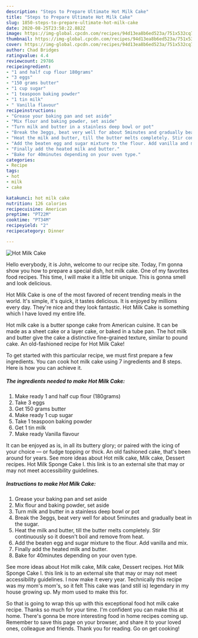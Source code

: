 ```yaml
---
description: "Steps to Prepare Ultimate Hot Milk Cake"
title: "Steps to Prepare Ultimate Hot Milk Cake"
slug: 1850-steps-to-prepare-ultimate-hot-milk-cake
date: 2020-08-25T23:58:22.882Z
image: https://img-global.cpcdn.com/recipes/94d13ea8b6ed523a/751x532cq70/hot-milk-cake-recipe-main-photo.jpg
thumbnail: https://img-global.cpcdn.com/recipes/94d13ea8b6ed523a/751x532cq70/hot-milk-cake-recipe-main-photo.jpg
cover: https://img-global.cpcdn.com/recipes/94d13ea8b6ed523a/751x532cq70/hot-milk-cake-recipe-main-photo.jpg
author: Chad Bridges
ratingvalue: 4.4
reviewcount: 29786
recipeingredient:
- "1 and half cup flour 180grams"
- "3 eggs"
- "150 grams butter"
- "1 cup sugar"
- "1 teaspoon baking powder"
- "1 tin milk"
- " Vanilla flavour"
recipeinstructions:
- "Grease your baking pan and set aside"
- "Mix flour and baking powder, set aside"
- "Turn milk and butter in a stainless deep bowl or pot"
- "Break the 3eggs, beat very well for about 5minutes and gradually beat in the sugar."
- "Heat the milk and butter, till the butter melts completely. Stir continuously so it doesn&#39;t boil and remove from heat."
- "Add the beaten egg and sugar mixture to the flour. Add vanilla and mix."
- "Finally add the heated milk and butter."
- "Bake for 40minutes depending on your oven type."
categories:
- Recipe
tags:
- hot
- milk
- cake

katakunci: hot milk cake 
nutrition: 126 calories
recipecuisine: American
preptime: "PT22M"
cooktime: "PT34M"
recipeyield: "2"
recipecategory: Dinner

---
```



![Hot Milk Cake](https://img-global.cpcdn.com/recipes/94d13ea8b6ed523a/751x532cq70/hot-milk-cake-recipe-main-photo.jpg)

Hello everybody, it is John, welcome to our recipe site. Today, I'm gonna show you how to prepare a special dish, hot milk cake. One of my favorites food recipes. This time, I will make it a little bit unique. This is gonna smell and look delicious.

Hot Milk Cake is one of the most favored of recent trending meals in the world. It's simple, it's quick, it tastes delicious. It is enjoyed by millions every day. They're nice and they look fantastic. Hot Milk Cake is something which I have loved my entire life.

Hot milk cake is a butter sponge cake from American cuisine. It can be made as a sheet cake or a layer cake, or baked in a tube pan. The hot milk and butter give the cake a distinctive fine-grained texture, similar to pound cake. An old-fashioned recipe for Hot Milk Cake!


To get started with this particular recipe, we must first prepare a few ingredients. You can cook hot milk cake using 7 ingredients and 8 steps. Here is how you can achieve it.

<!--inarticleads1-->

##### The ingredients needed to make Hot Milk Cake:

1. Make ready 1 and half cup flour (180grams)
1. Take 3 eggs
1. Get 150 grams butter
1. Make ready 1 cup sugar
1. Take 1 teaspoon baking powder
1. Get 1 tin milk
1. Make ready  Vanilla flavour


It can be enjoyed as is, in all its buttery glory; or paired with the icing of your choice — or fudge topping or thick. An old fashioned cake, that&#39;s been around for years. See more ideas about Hot milk cake, Milk cake, Dessert recipes. Hot Milk Sponge Cake I. this link is to an external site that may or may not meet accessibility guidelines. 

<!--inarticleads2-->

##### Instructions to make Hot Milk Cake:

1. Grease your baking pan and set aside
1. Mix flour and baking powder, set aside
1. Turn milk and butter in a stainless deep bowl or pot
1. Break the 3eggs, beat very well for about 5minutes and gradually beat in the sugar.
1. Heat the milk and butter, till the butter melts completely. Stir continuously so it doesn&#39;t boil and remove from heat.
1. Add the beaten egg and sugar mixture to the flour. Add vanilla and mix.
1. Finally add the heated milk and butter.
1. Bake for 40minutes depending on your oven type.


See more ideas about Hot milk cake, Milk cake, Dessert recipes. Hot Milk Sponge Cake I. this link is to an external site that may or may not meet accessibility guidelines. I now make it every year. Technically this recipe was my mom&#39;s mom&#39;s, so it felt This cake was (and still is) legendary in my house growing up. My mom used to make this for. 

So that is going to wrap this up with this exceptional food hot milk cake recipe. Thanks so much for your time. I'm confident you can make this at home. There's gonna be more interesting food in home recipes coming up. Remember to save this page on your browser, and share it to your loved ones, colleague and friends. Thank you for reading. Go on get cooking!
